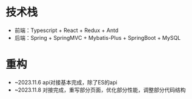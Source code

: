 # 技术栈
* 前端：Typescript + React + Redux + Antd
* 后端：Spring + SpringMVC + Mybatis-Plus + SpringBoot + MySQL

# 重构
* ~2023.11.6 api对接基本完成，除了ES的api
* ~2023.11.8 对接完成，重写部分页面，优化部分性能，调整部分代码结构